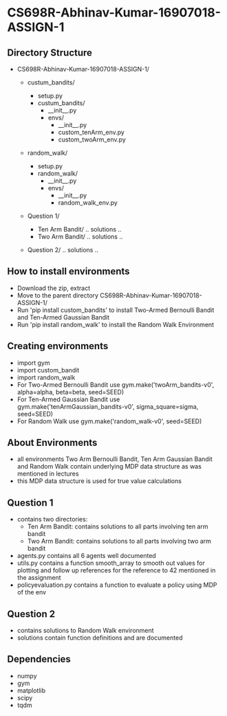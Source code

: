 # CS698R-Abhinav-Kumar-16907018-ASSIGN-1

## Directory Structure
- CS698R-Abhinav-Kumar-16907018-ASSIGN-1/
    - custum_bandits/
        - setup.py
        - custum_bandits/
            - \_\_init\_\_.py
            - envs/
                - \_\_init\_\_.py
                - custom_tenArm_env.py
                - custom_twoArm_env.py
    - random_walk/
        - setup.py
        - random_walk/
            - \_\_init\_\_.py
            - envs/
                - \_\_init\_\_.py
                - random_walk_env.py

    - Question 1/
        - Ten Arm Bandit/ .. solutions ..
        - Two Arm Bandit/ .. solutions ..
    - Question 2/ .. solutions ..

## How to install environments
- Download the zip, extract
- Move to the parent directory CS698R-Abhinav-Kumar-16907018-ASSIGN-1/
- Run 'pip install custom_bandits' to install Two-Armed Bernoulli Bandit and Ten-Armed Gaussian Bandit
- Run 'pip install random_walk' to install the Random Walk Environment

## Creating environments
- import gym
- import custom_bandit
- import random_walk
- For Two-Armed Bernoulli Bandit use gym.make('twoArm_bandits-v0', alpha=alpha, beta=beta, seed=SEED)
- For Ten-Armed Gaussian Bandit use gym.make('tenArmGaussian_bandits-v0', sigma_square=sigma, seed=SEED)
- For Random Walk use gym.make('random_walk-v0', seed=SEED)

## About Environments
- all environments Two Arm Bernoulli Bandit, Ten Arm Gaussian Bandit and Random Walk contain underlying MDP data structure as was mentioned in lectures
- this MDP data structure is used for true value calculations


## Question 1
- contains two directories:
    - Ten Arm Bandit: contains solutions to all parts involving ten arm bandit
    - Two Arm Bandit: contains solutions to all parts involving two arm bandit
- agents.py contains all 6 agents well documented
- utils.py contains a function smooth_array to smooth out values for plotting and follow up references for the reference to 42 mentioned in the assignment 
- policyevaluation.py contains a function to evaluate a policy using MDP of the env

## Question 2
- contains solutions to Random Walk environment
- solutions contain function definitions and are documented

## Dependencies
- numpy
- gym
- matplotlib
- scipy
- tqdm
